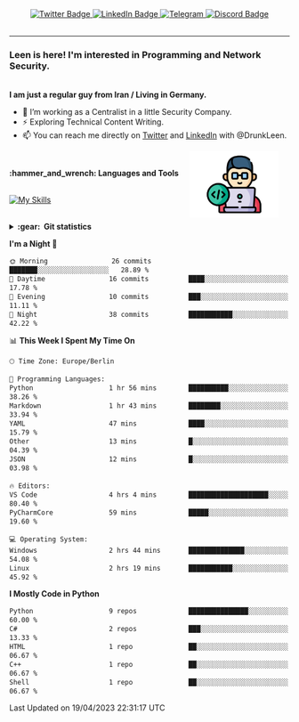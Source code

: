 <div id="badges" align="center">
  <a href="https://twitter.com/DrunkLeen">
    <img src="https://img.shields.io/badge/Twitter-blue?style=for-the-badge&logo=twitter&logoColor=white" alt="Twitter Badge"/>
  </a>
  <a href="https://www.instagram.com/reza.df.x">  
    <img src="https://img.shields.io/badge/LinkedIn-skyblue?style=for-the-badge&logo=LinkedIn&logoColor=black" alt="LinkedIn Badge"/>
  </a>
  <a href="http://telegram.me/rezadfx">
    <img src="https://img.shields.io/badge/Telegram-white?style=for-the-badge&logo=telegram&logoColor=blue" alt=Telegram Badge"/>
  </a>
  <a href="https://twitter.com/DrunkLeen">
    <img src="https://img.shields.io/badge/Discord-gray?style=for-the-badge&logo=discord&logoColor=white" alt="Discord Badge"/>
  </a>
  <br>
  <img src="https://komarev.com/ghpvc/?username=drunkleen&style=flat-square&color=red" alt=""/>
</div>


---


### <summary><b> Leen is here! I'm interested in Programming and Network Security.</b></summary>
<br>                                                                         
<b>I am just a regular guy from Iran / Living in Germany.</b>

- :telescope: I’m working as a Centralist in a little Security Company.
- :zap: Exploring Technical Content Writing.
- :mailbox: You can reach me directly on [Twitter](https://twitter.com/DrunkLeen) and [LinkedIn](https://www.linkedin.com/in/drunkleen/) with @DrunkLeen.

<img align='right' height='120' style="margin-right:20px" src='assets/img/programmer.png' alt='Programmer'>


<p align="center">
<br>



 <summary><b>:hammer_and_wrench: Languages and Tools</b></summary><br>
<p align="center">

[![My Skills](https://skillicons.dev/icons?i=git,github,python,fastapi,django,flask,linux,stackoverflow,vscode,idea,docker,postgres,postman,ps,ae,pr,au&perline=9)](https://github.com/drunkleen/)

<br>


<details>
<summary><b>:gear: &nbsp;Git statistics</b></summary>
<br>

[![Top Langs](https://github-readme-stats.vercel.app/api/top-langs/?username=drunkleen&layout=compact&theme=github_dark#gh-dark-mode-only)](https://github.com/drunkleen/github-readme-stats)
[![Top Langs](https://github-readme-stats.vercel.app/api/top-langs/?username=drunkleen&layout=compact&theme=vue#gh-light-mode-only)](https://github.com/drunkleen/github-readme-stats)
[![DrunkLeen's GitHub stats-Dark](https://github-readme-stats.vercel.app/api?username=drunkleen&show_icons=true&theme=github_dark#gh-dark-mode-only)](https://github.com/drunkleen/)
[![DrunkLeen's GitHub stats-Light](https://github-readme-stats.vercel.app/api?username=drunkleen&show_icons=true&theme=vue#gh-light-mode-only)](https://github.com/drunkleen/github-readme-stats)
[![willianrod's wakatime stats](https://github-readme-stats.vercel.app/api/wakatime?username=drunkleen&theme=github_dark#gh-dark-mode-only)](https://github.com/drunkleen/github-readme-stats)
[![willianrod's wakatime stats](https://github-readme-stats.vercel.app/api/wakatime?username=drunkleen&layout=compact&theme=vue#gh-light-mode-only)](https://github.com/drunkleen/github-readme-stats)

</details>


<!--START_SECTION:waka-->
**I'm a Night 🦉** 

```text
🌞 Morning                26 commits          ███████░░░░░░░░░░░░░░░░░░   28.89 % 
🌆 Daytime                16 commits          ████░░░░░░░░░░░░░░░░░░░░░   17.78 % 
🌃 Evening                10 commits          ███░░░░░░░░░░░░░░░░░░░░░░   11.11 % 
🌙 Night                  38 commits          ███████████░░░░░░░░░░░░░░   42.22 % 
```


📊 **This Week I Spent My Time On** 

```text
🕑︎ Time Zone: Europe/Berlin

💬 Programming Languages: 
Python                   1 hr 56 mins        ██████████░░░░░░░░░░░░░░░   38.26 % 
Markdown                 1 hr 43 mins        ████████░░░░░░░░░░░░░░░░░   33.94 % 
YAML                     47 mins             ████░░░░░░░░░░░░░░░░░░░░░   15.79 % 
Other                    13 mins             █░░░░░░░░░░░░░░░░░░░░░░░░   04.39 % 
JSON                     12 mins             █░░░░░░░░░░░░░░░░░░░░░░░░   03.98 % 

🔥 Editors: 
VS Code                  4 hrs 4 mins        ████████████████████░░░░░   80.40 % 
PyCharmCore              59 mins             █████░░░░░░░░░░░░░░░░░░░░   19.60 % 

💻 Operating System: 
Windows                  2 hrs 44 mins       ██████████████░░░░░░░░░░░   54.08 % 
Linux                    2 hrs 19 mins       ███████████░░░░░░░░░░░░░░   45.92 % 
```

**I Mostly Code in Python** 

```text
Python                   9 repos             ███████████████░░░░░░░░░░   60.00 % 
C#                       2 repos             ███░░░░░░░░░░░░░░░░░░░░░░   13.33 % 
HTML                     1 repo              ██░░░░░░░░░░░░░░░░░░░░░░░   06.67 % 
C++                      1 repo              ██░░░░░░░░░░░░░░░░░░░░░░░   06.67 % 
Shell                    1 repo              ██░░░░░░░░░░░░░░░░░░░░░░░   06.67 % 
```




 Last Updated on 19/04/2023 22:31:17 UTC
<!--END_SECTION:waka-->
